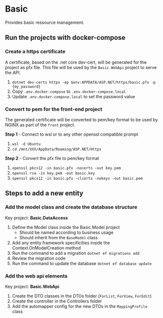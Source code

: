 # Basic

Provides basic ressource management.

## Run the projects with docker-compose

### Create a https certificate

A certificate, based on the .net core dev-cert, will be generated for the project as pfx file.
This file will be used by the `Basic.WebApi` project to serve the API.

1. `dotnet dev-certs https -ep $env:APPDATA/ASP.NET/https/basic.pfx -p {my_password}`
1. Copy `.env.docker-compose` to `.env.docker-compose.local`
1. Update `.env.docker-compose.local` to set the password value

### Convert to pem for the front-end project

The generated certificate will be converted to pem/key format to be used by NGINX as part
of the `front` project.

**Step 1** - Connect to wsl or to any other openssl compatible prompt
1. `wsl -d Ubuntu`
1. `cd /mnt/XXX/AppData/Roaming/ASP.NET/Https`

**Step 2** - Convert the pfx file to pem/key format
1. `openssl pkcs12 -in basic.pfx -nocerts -out key.pem`
1. `openssl rsa -in key.pem -out basic.key`
1. `openssl pkcs12 -in basic.pfx -clcerts -nokeys -out basic.pem`

## Steps to add a new entity

### Add the model class and create the database structure

Key project: **Basic.DataAccess**

1. Define the Model class inside the Basic.Model project
	- Should be named according to business usage
	- Should inherit from the `BaseModel` class
1. Add any entity framework specificities inside the Context.OnModelCreation method
1. Run the command to add a migration `dotnet ef migrations add`
1. Review the migration code
1. Run the command to update the database `dotnet ef database update`

### Add the web api elements

Key project: **Basic.WebApi**

1. Create the DTO classes in the DTOs folder (`ForList`, `ForView`, `ForEdit`)
1. Create the controller in the Controllers folder
1. Add the automapper config for the new DTOs in the `MappingProfile` class
